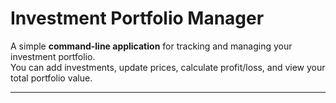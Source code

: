 # Investment Portfolio Manager

A simple **command-line application** for tracking and managing your investment portfolio.  
You can add investments, update prices, calculate profit/loss, and view your total portfolio value.

---